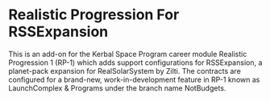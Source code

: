 # Realistic Progression For RSSExpansion
 This is an add-on for the Kerbal Space Program career module Realistic Progression 1 (RP-1) which adds support configurations for RSSExpansion, a planet-pack expansion for RealSolarSystem by Zilti. The contracts are configured for a brand-new, work-in-development feature in RP-1 known as LaunchComplex & Programs under the branch name NotBudgets.
